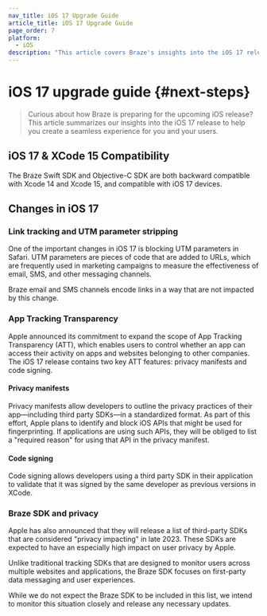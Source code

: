 ```yaml
---
nav_title: iOS 17 Upgrade Guide
article_title: iOS 17 Upgrade Guide
page_order: 7
platform: 
  - iOS
description: "This article covers Braze's insights into the iOS 17 release to help you upgrade your SDK seamlessly."
---
```


# iOS 17 upgrade guide {#next-steps}

> Curious about how Braze is preparing for the upcoming iOS release? This article summarizes our insights into the iOS 17 release to help you create a seamless experience for you and your users.

## iOS 17 & XCode 15 Compatibility
The Braze Swift SDK and Objective-C SDK are both backward compatible with Xcode 14 and Xcode 15, and compatible with iOS 17 devices.

## Changes in iOS 17

### Link tracking and UTM parameter stripping

One of the important changes in iOS 17 is blocking UTM parameters in Safari. UTM parameters are pieces of code that are added to URLs, which are frequently used in marketing campaigns to measure the effectiveness of email, SMS, and other messaging channels. 

Braze email and SMS channels encode links in a way that are not impacted by this change.  

### App Tracking Transparency

Apple announced its commitment to expand the scope of App Tracking Transparency (ATT), which enables users to control whether an app can access their activity on apps and websites belonging to other companies. The iOS 17 release contains two key ATT features: privacy manifests and code signing.

#### Privacy manifests

Privacy manifests allow developers to outline the privacy practices of their app&#8212;including third party SDKs&#8212;in a standardized format. As part of this effort, Apple plans to identify and block iOS APIs that might be used for fingerprinting. If applications are using such APIs, they will be obliged to list a "required reason" for using that API in the privacy manifest. 

#### Code signing

Code signing allows developers using a third party SDK in their application to validate that it was signed by the same developer as previous versions in XCode. 

### Braze SDK and privacy

Apple has also announced that they will release a list of third-party SDKs that are considered "privacy impacting" in late 2023. These SDKs are expected to have an especially high impact on user privacy by Apple.

Unlike traditional tracking SDKs that are designed to monitor users across multiple websites and applications, the Braze SDK focuses on first-party data messaging and user experiences.

While we do not expect the Braze SDK to be included in this list, we intend to monitor this situation closely and release any necessary updates.
